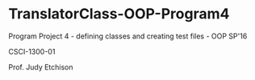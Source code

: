 # TranslatorClass-OOP-Program4
Program Project 4 - defining classes and creating test files - OOP SP'16

CSCI-1300-01

Prof. Judy Etchison
